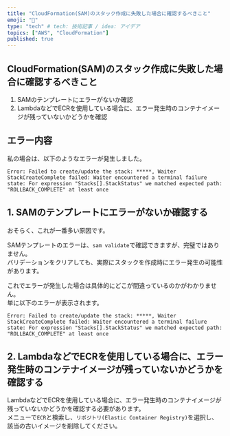 ```yaml
---
title: "CloudFormation(SAM)のスタック作成に失敗した場合に確認するべきこと"
emoji: "🎉"
type: "tech" # tech: 技術記事 / idea: アイデア
topics: ["AWS", "CloudFormation"]
published: true
---
```


## CloudFormation(SAM)のスタック作成に失敗した場合に確認するべきこと

1. SAMのテンプレートにエラーがないか確認
2. LambdaなどでECRを使用している場合に、エラー発生時のコンテナイメージが残っていないかどうかを確認

## エラー内容

私の場合は、以下のようなエラーが発生しました。  

```error
Error: Failed to create/update the stack: *****, Waiter StackCreateComplete failed: Waiter encountered a terminal failure state: For expression "Stacks[].StackStatus" we matched expected path: "ROLLBACK_COMPLETE" at least once
```

## 1. SAMのテンプレートにエラーがないか確認する

おそらく、これが一番多い原因です。  

SAMテンプレートのエラーは、`sam validate`で確認できますが、完璧ではありません。  
バリデーションをクリアしても、実際にスタックを作成時にエラー発生の可能性があります。  

これでエラーが発生した場合は具体的にどこが間違っているのかがわかりません。  
単に以下のエラーが表示されます。  

```error
Error: Failed to create/update the stack: *****, Waiter StackCreateComplete failed: Waiter encountered a terminal failure state: For expression "Stacks[].StackStatus" we matched expected path: "ROLLBACK_COMPLETE" at least once
```

## 2. LambdaなどでECRを使用している場合に、エラー発生時のコンテナイメージが残っていないかどうかを確認する

LambdaなどでECRを使用している場合に、エラー発生時のコンテナイメージが残っていないかどうかを確認する必要があります。  
メニューで`ECR`と検索し、`リポジトリ(Elastic Container Registry)`を選択し、該当の古いイメージを削除してください。  
